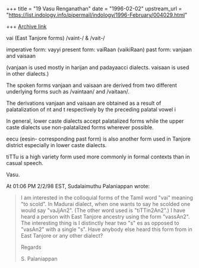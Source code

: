 +++
title = "19 Vasu Renganathan"
date = "1996-02-02"
upstream_url = "https://list.indology.info/pipermail/indology/1996-February/004029.html"

+++
[Archive link](https://list.indology.info/pipermail/indology/1996-February/004029.html)

vai (East Tanjore forms)  /vaint-/ & /vait-/

imperative form:  vayyi
present form:     vaiRaan (vaikiRaan)
past form:        vanjaan and vaisaan

(vanjaan is used mostly in harijan and padayaacci dialects. vaisaan is used
in other dialects.)

The spoken forms vanjaan and vaisaan are derived from two different
underlying forms such as /vaintaan/ and /vaitaan/.

The derivations vanjaan and vaisaan are obtained as a result of
palatalization of nt and t respectively by the preceding palatal vowel i

In general, lower caste dialects accept palatalized forms while the upper
caste dialects use non-palatalized forms wherever possible.

eecu (eesin- corresponding past form) is also another form used in Tanjore
district especially in lower caste dialects.

tiTTu is a high variety form used more commonly in formal contexts than in
casual speech.

Vasu.


At 01:06 PM 2/2/98 EST, Sudalaimuthu Palaniappan wrote:
>I am interested in the colloquial forms of the Tamil word "vai" meaning "to
>scold". In Madurai dialect, when one wants to say he scolded one would say
>"vaJjAn2". (The other word used is "tiTTin2An2".) I have heard a person with
>East Tanjore ancestry using the form "vassAn2". The interesting thing is I
>distinctly hear two "s" es as opposed to "vasAn2" with a single "s". Have
>anybody else heard this form from in East Tanjore or any other dialect?
>
>Regards
>
>S. Palaniappan
>
>



